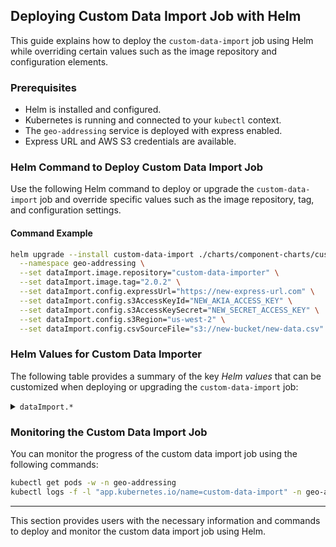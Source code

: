 ## Deploying Custom Data Import Job with Helm

This guide explains how to deploy the `custom-data-import` job using Helm while overriding certain values such as the image repository and configuration elements.

### Prerequisites
- Helm is installed and configured.
- Kubernetes is running and connected to your `kubectl` context.
- The `geo-addressing` service is deployed with express enabled.
- Express URL and AWS S3 credentials are available.

### Helm Command to Deploy Custom Data Import Job

Use the following Helm command to deploy or upgrade the `custom-data-import` job and override specific values such as the image repository, tag, and configuration settings.

#### Command Example

```bash
helm upgrade --install custom-data-import ./charts/component-charts/custom-data-importer \
  --namespace geo-addressing \
  --set dataImport.image.repository="custom-data-importer" \
  --set dataImport.image.tag="2.0.2" \
  --set dataImport.config.expressUrl="https://new-express-url.com" \
  --set dataImport.config.s3AccessKeyId="NEW_AKIA_ACCESS_KEY" \
  --set dataImport.config.s3AccessKeySecret="NEW_SECRET_ACCESS_KEY" \
  --set dataImport.config.s3Region="us-west-2" \
  --set dataImport.config.csvSourceFile="s3://new-bucket/new-data.csv"
```

### Helm Values for Custom Data Importer

The following table provides a summary of the key *Helm values* that can be customized when deploying or upgrading the `custom-data-import` job:

<details>
<summary><code>dataImport.*</code></summary>

| Parameter                                 | Description                                                               | Default                       |
|-------------------------------------------|---------------------------------------------------------------------------|-------------------------------|
| `dataImport.enabled`                      | Enable or disable the `custom-data-import` job                            | `true`                        |
| `dataImport.image.repository`             | The Docker image repository for the custom data importer                  | `custom-data-importer`         |
| `dataImport.image.tag`                    | The Docker image tag for the custom data importer                         | `2.0.1`                       |
| `dataImport.image.pullPolicy`             | The image pull policy                                                     | `Always`                      |
| `dataImport.config.expressUrl`            | The URL for the express engine used in the import job                     | `https://express-engine-cluster-master:9200` |
| `dataImport.config.s3AccessKeyId`         | AWS S3 access key for reading the CSV data                                | `""`                          |
| `dataImport.config.s3AccessKeySecret`     | AWS S3 secret key for reading the CSV data                                | `""`                          |
| `dataImport.config.s3Region`              | AWS S3 region for accessing the bucket                                    | `us-east-1`                   |
| `dataImport.config.csvSourceFile`         | The source file for data import stored in S3                              | `s3://new-bucket/data.csv`    |

<hr>
</details>

### Monitoring the Custom Data Import Job

You can monitor the progress of the custom data import job using the following commands:

```bash
kubectl get pods -w -n geo-addressing
kubectl logs -f -l "app.kubernetes.io/name=custom-data-import" -n geo-addressing
```

---

This section provides users with the necessary information and commands to deploy and monitor the custom data import job using Helm.